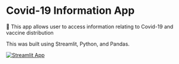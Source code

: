 # Covid-19 Information App
💊 This app allows user to access information relating to Covid-19 and vaccine distribution

This was built using Streamlit, Python, and Pandas. 

[![Streamlit App](https://static.streamlit.io/badges/streamlit_badge_black_white.svg)](https://covid-19-info-app-gec.herokuapp.com/)

